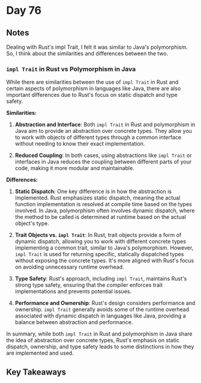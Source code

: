 # Day 76

## Notes

Dealing with Rust's impl Trait, I felt it was similar to Java's polymorphism. So, I think about the similarities and differences between the two.

### `impl Trait` in Rust vs Polymorphism in Java

While there are similarities between the use of `impl Trait` in Rust and certain aspects of polymorphism in languages like Java, there are also important differences due to Rust's focus on static dispatch and type safety.

**Similarities:**

1. **Abstraction and Interface**: Both `impl Trait` in Rust and polymorphism in Java aim to provide an abstraction over concrete types. They allow you to work with objects of different types through a common interface without needing to know their exact implementation.

2. **Reduced Coupling**: In both cases, using abstractions like `impl Trait` or interfaces in Java reduces the coupling between different parts of your code, making it more modular and maintainable.

**Differences:**

1. **Static Dispatch**: One key difference is in how the abstraction is implemented. Rust emphasizes static dispatch, meaning the actual function implementation is resolved at compile time based on the types involved. In Java, polymorphism often involves dynamic dispatch, where the method to be called is determined at runtime based on the actual object's type.

2. **Trait Objects vs. `impl Trait`**: In Rust, trait objects provide a form of dynamic dispatch, allowing you to work with different concrete types implementing a common trait, similar to Java's polymorphism. However, `impl Trait` is used for returning specific, statically dispatched types without exposing the concrete types. It's more aligned with Rust's focus on avoiding unnecessary runtime overhead.

3. **Type Safety**: Rust's approach, including `impl Trait`, maintains Rust's strong type safety, ensuring that the compiler enforces trait implementations and prevents potential issues.

4. **Performance and Ownership**: Rust's design considers performance and ownership. `impl Trait` generally avoids some of the runtime overhead associated with dynamic dispatch in languages like Java, providing a balance between abstraction and performance.

In summary, while both `impl Trait` in Rust and polymorphism in Java share the idea of abstraction over concrete types, Rust's emphasis on static dispatch, ownership, and type safety leads to some distinctions in how they are implemented and used.

## Key Takeaways
